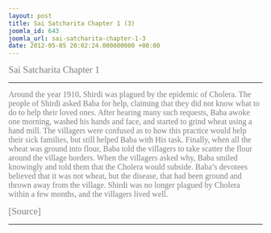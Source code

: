 ```yaml
---
layout: post
title: Sai Satcharita Chapter 1 (3)
joomla_id: 643
joomla_url: sai-satcharita-chapter-1-3
date: 2012-05-05 20:02:24.000000000 +00:00
---
```

<p><span style="font-family: trebuchet ms,geneva; font-size: 14pt; color: #808080;">Sai Satcharita Chapter 1<br /></span></p>
<hr />
<p><span style="font-family: 'Georgia','serif';"><span style="font-family: trebuchet ms,geneva; font-size: 12pt; color: #808080;">Around the year 1910, Shirdi was plagued by the epidemic of Cholera. The people of Shirdi asked Baba for help, claiming that they did not know what to do to help their loved ones. After hearing many such requests, Baba awoke one morning, washed his hands and face, and started to grind wheat using a hand mill. The villagers were confused as to how this practice would help their sick families, but still helped Baba with His task. Finally, when all the wheat was ground into flour, Baba told the villagers to take scatter the flour around the village borders. When the villagers asked why, Baba smiled knowingly and told them that the Cholera would subside. Baba’s devotees believed that it was not wheat, but the disease, that had been ground and thrown away from the village. Shirdi was no longer plagued by Cholera within a few months, and the villagers lived well.</span></span></p>
<p><span style="font-family: trebuchet ms,geneva; font-size: 14pt; color: #808080;">[Source]</span></p>
<hr />
<p>&nbsp;</p>
